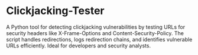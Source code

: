# Clickjacking-Tester
A Python tool for detecting clickjacking vulnerabilities by testing URLs for security headers like X-Frame-Options and Content-Security-Policy. The script handles redirections, logs redirection chains, and identifies vulnerable URLs efficiently. Ideal for developers and security analysts.
